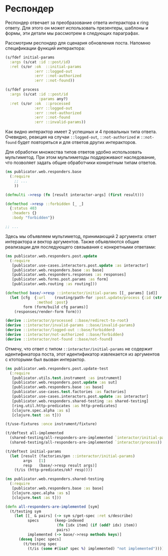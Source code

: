 # Респондер

Респондер отвечает за преобразование ответа интерактора к ring ответу.
Для этого он может использовать презентеры, шаблоны и формы,
эти детали мы рассмотрем в следующих параграфах.

Рассмотрим респондер для сценария обновления поста.
Напомню спецификации функций интерактора:

```clojure
(s/fdef initial-params
  :args (s/cat :id ::post/id)
  :ret (s/or :ok  ::initial-params
             :err ::logged-out
             :err ::not-authorized
             :err ::not-found))

(s/fdef process
  :args (s/cat :id ::post/id
               :params any?)
  :ret (s/or :ok  ::processed
             :err ::logged-out
             :err ::not-authorized
             :err ::not-found
             :err ::invalid-params))
```

Как видно интерактор имеет 2 успешных и 4 провальных типа ответа.
Очевидно, реакция на случаи `::logged-out`, `::not-authorized` и `::not-found`
будет повторяться и для ответов других интеракторов.

Для обработки множества типов ответов удобно использовать мультиметод.
При этом мультиметоды поддерживают наследование, что позволяет
задать общие обработчики конкретным типам ответов.

```clojure
(ns publicator.web.responders.base
  (:require
    ;; ...
    ))

(defmulti ->resp (fn [result interactor-args] (first result)))

(defmethod ->resp ::forbidden [_ _]
  {:status 403
   :headers {}
   :body "forbidden"})

;; ...
```

Здесь мы объявляем мультиметод, принимающий 2 аргумента: ответ интерактора и вектор
аргументов. Также объявляются общие реализации для последующего связывания с конкретными ответами:

```clojure
(ns publicator.web.responders.post.update
  (:require
   [publicator.use-cases.interactors.post.update :as interactor]
   [publicator.web.responders.base :as base]
   [publicator.web.responders.responses :as responses]
   [publicator.web.forms.post.params :as form]
   [publicator.web.routing :as routing]))

(defmethod base/->resp ::interactor/initial-params [[_ params] [id]]
  (let [cfg  {:url    (routing/path-for :post.update/process {:id (str id)})
              :method :post}
        form (form/build cfg params)]
    (responses/render-form form)))

(derive ::interactor/processed ::base/redirect-to-root)
(derive ::interactor/invalid-params ::base/invalid-params)
(derive ::interactor/logged-out ::base/forbidden)
(derive ::interactor/not-authorized ::base/forbidden)
(derive ::interactor/not-found ::base/not-found)
```

Отмечу, что ответ с типом `::interactor/initial-params` не содержит идентификатора поста,
этот идентификатор извлекается из аргументов с ктоторыми был вызван интерактор.

```clojure
(ns publicator.web.responders.post.update-test
  (:require
   [publicator.utils.test.instrument :as instrument]
   [publicator.web.responders.post.update :as sut]
   [publicator.web.responders.base :as base]
   [publicator.use-cases.test.factories :as factories]
   [publicator.use-cases.interactors.post.update :as interactor]
   [publicator.web.responders.shared-testing :as shared-testing]
   [ring.util.http-predicates :as http-predicates]
   [clojure.spec.alpha :as s]
   [clojure.test :as t]))

(t/use-fixtures :once instrument/fixture)

(t/deftest all-implemented
  (shared-testing/all-responders-are-implemented `interactor/initial-params)
  (shared-testing/all-responders-are-implemented `interactor/process))

(t/deftest initial-params
  (let [result (factories/gen ::interactor/initial-params)
        args   [1]
        resp   (base/->resp result args)]
    (t/is (http-predicates/ok? resp))))
```

```clojure
(ns publicator.web.responders.shared-testing
  (:require
   [publicator.web.responders.base :as base]
   [clojure.spec.alpha :as s]
   [clojure.test :as t]))

(defn all-responders-are-implemented [sym]
  (t/testing sym
    (let [[_ & pairs] (-> sym s/get-spec :ret s/describe)
          specs       (keep-indexed
                       (fn [idx item] (if (odd? idx) item))
                       pairs)
          implemented (-> base/->resp methods keys)]
      (doseq [spec specs]
        (t/testing spec
          (t/is (some #(isa? spec %) implemented) "not implemented"))))))
```
